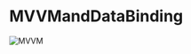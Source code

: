 # MVVMandDataBinding
![MVVM](https://user-images.githubusercontent.com/72562209/100400163-e6de7e00-302b-11eb-8e02-507afd2cba46.png)
